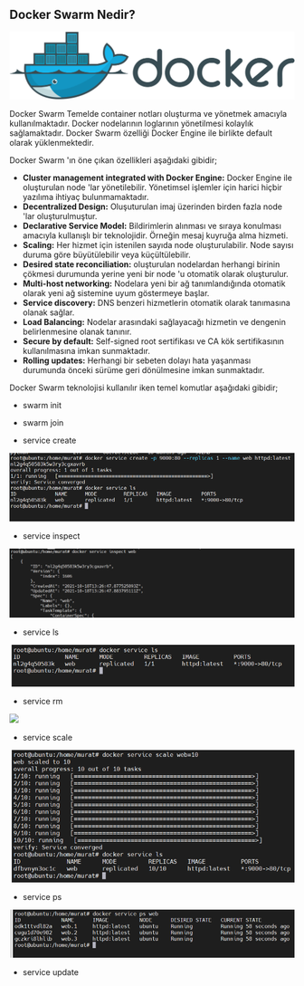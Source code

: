 ## Docker Swarm Nedir?


![](https://github.com/mrtyildiz/Blog-Post/blob/main/Docker/img/Docker_logo.svg.png)

Docker Swarm Temelde container notları oluşturma ve yönetmek amacıyla kullanılmaktadır.
Docker nodelarının loglarının yönetilmesi kolaylık sağlamaktadır. Docker Swarm özelliği 
Docker Engine ile birlikte default olarak yüklenmektedir.

Docker Swarm 'ın öne çıkan özellikleri aşağıdaki gibidir;

* __Cluster management integrated with Docker Engine:__ Docker Engine ile oluşturulan node 'lar yönetilebilir. Yönetimsel işlemler için harici hiçbir yazılıma ihtiyaç bulunmamaktadır.
* __Decentralized Design:__ Oluşuturulan imaj üzerinden birden fazla node 'lar oluşturulmuştur. 
* __Declarative Service Model:__ Bildirimlerin alınması ve sıraya konulması amacıyla kullanışlı bir teknolojidir. Örneğin mesaj kuyruğa alma hizmeti.
* __Scaling:__ Her hizmet için istenilen sayıda node oluşturulabilir. Node sayısı duruma göre büyütülebilir veya küçültülebilir.
* __Desired state reconciliation:__ oluşturulan nodelardan herhangi birinin çökmesi durumunda yerine yeni bir node 'u otomatik olarak oluşturulur.
* __Multi-host networking:__ Nodelara yeni bir ağ tanımlandığında otomatik olarak yeni ağ sistemine uyum göstermeye başlar.
* __Service discovery:__ DNS benzeri hizmetlerin otomatik olarak tanımasına olanak sağlar.
* __Load Balancing:__ Nodelar arasındaki sağlayacağı hizmetin ve dengenin belirlenmesine olanak tanınır.
* __Secure by default:__ Self-signed root sertifikası ve CA kök sertifikasının kullanılmasına imkan sunmaktadır.
* __Rolling updates:__ Herhangi bir sebeten dolayı hata yaşanması durumunda önceki sürüme geri dönülmesine imkan sunmaktadır.



Docker Swarm teknolojisi kullanılır iken temel komutlar aşağıdaki gibidir;

* swarm init
* swarm join

* service create

![](https://github.com/mrtyildiz/Blog-Post/blob/main/Docker/img/swarm_create.PNG?raw=true)

* service inspect

![](https://github.com/mrtyildiz/Blog-Post/blob/main/Docker/img/swarm_inspect.PNG?raw=true)

* service ls

![](https://github.com/mrtyildiz/Blog-Post/blob/main/Docker/img/swarm_ls.PNG?raw=true)

* service rm

![](https://github.com/mrtyildiz/Blog-Post/blob/main/Docker/img/sswarm_rm.PNG?raw=true)

* service scale

![](https://github.com/mrtyildiz/Blog-Post/blob/main/Docker/img/swarm_scale.PNG?raw=true)

* service ps

![](https://github.com/mrtyildiz/Blog-Post/blob/main/Docker/img/swarm_ps.PNG?raw=true)

* service update
